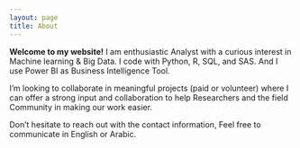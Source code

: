 ```yaml
---
layout: page
title: About
---
```


**Welcome to my website!** I am enthusiastic Analyst with a curious interest in Machine learning & Big Data. I code with Python, R, SQL, and SAS. And I use Power BI as Business Intelligence Tool. 

I’m looking to collaborate in meaningful projects (paid or volunteer) where I can offer a strong input and collaboration to help Researchers and the field Community in making our work easier. 

Don’t hesitate to reach out with the contact information, Feel free to communicate in English or Arabic.
